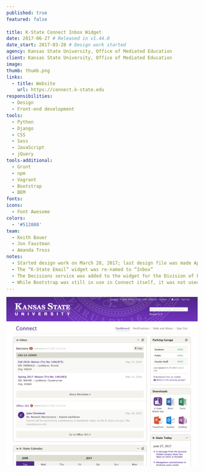 ```yaml
---
published: true
featured: false

title: K-State Connect Inbox Widget
date: 2017-06-27 # Released in v1.44.0
date_start: 2017-03-28 # Design work started
agency: Kansas State University, Office of Mediated Education
client: Kansas State University, Office of Mediated Education
image:
thumb: thumb.png
links:
  - title: Website
    url: https://connect.k-state.edu
responsibilities:
  - Design
  - Front-end development
tools:
  - Python
  - Django
  - CSS
  - Sass
  - JavaScript
  - jQuery
tools-additional:
  - Grunt
  - npm
  - Vagrant
  - Bootstrap
  - BEM
fonts:
icons:
  - Font Awesome
colors:
  - '#512888'
team:
  - Keith Bauer
  - Jon Faustman
  - Amanda Tross
notes:
  - Started design work on March 28, 2017; last design file was made April 17, 2017
  - The “K-State Email” widget was re-named to “Inbox”
  - The Decisions service was added to the widget for the Division of Financial Services; client contacts were Bryan Kraus and Rob McGaughey
  - While Bootstrap was still in use in Connect itself, it was not used for the widget code
---
```


<div class="project-img">
  <img src="image.png" alt="K-State Connect Inbox Widget screenshot">
</div>
